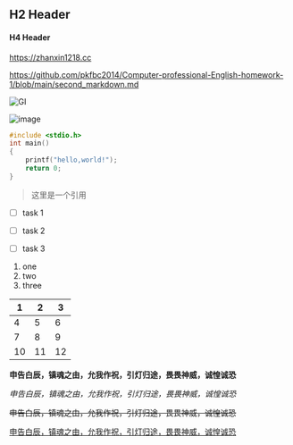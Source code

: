 ## H2 Header



#### H4 Header



https://zhanxin1218.cc



https://github.com/pkfbc2014/Computer-professional-English-homework-1/blob/main/second_markdown.md



![GI](C:\Users\14768\Desktop\Computer-professional-English-homework-1\GI.png)



![image](https://gimg2.baidu.com/image_search/src=http%3A%2F%2Fup.enterdesk.com%2Fedpic%2F09%2F3a%2Fbc%2F093abce7b31f4c8ffdbf345375ff4abb.jpg&refer=http%3A%2F%2Fup.enterdesk.com&app=2002&size=f9999,10000&q=a80&n=0&g=0n&fmt=auto?sec=1651319735&t=57f253d45d53c5b98cccf5e37e379811)



```c
#include <stdio.h>
int main()
{
    printf("hello,world!");
    return 0;
}
```



> 这里是一个引用



- [ ] task 1
- [ ] task 2
- [ ] task 3

 

1. one
2. two
3. three



| 1    | 2    | 3    |
| ---- | ---- | ---- |
| 4    | 5    | 6    |
| 7    | 8    | 9    |
| 10   | 11   | 12   |

**申告白辰，镇魂之由，允我作祝，引灯归途，畏畏神威，诚惶诚恐**



*申告白辰，镇魂之由，允我作祝，引灯归途，畏畏神威，诚惶诚恐*



~~申告白辰，镇魂之由，允我作祝，引灯归途，畏畏神威，诚惶诚恐~~



<u>申告白辰，镇魂之由，允我作祝，引灯归途，畏畏神威，诚惶诚恐</u>
